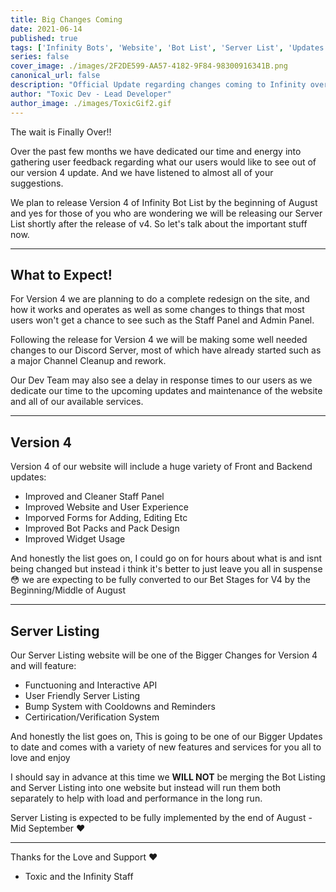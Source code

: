 ```yaml
---
title: Big Changes Coming
date: 2021-06-14
published: true
tags: ['Infinity Bots', 'Website', 'Bot List', 'Server List', 'Updates']
series: false
cover_image: ./images/2F2DE599-AA57-4182-9F84-98300916341B.png
canonical_url: false
description: "Official Update regarding changes coming to Infinity over the next Couple Months."
author: "Toxic Dev - Lead Developer"
author_image: ./images/ToxicGif2.gif
---
```


The wait is Finally Over!!

Over the past few months we have dedicated our time and energy into gathering user feedback regarding
what our users would like to see out of our version 4 update. And we have listened to almost all of your suggestions.

We plan to release Version 4 of Infinity Bot List by the beginning of August and yes for those of you who are wondering
we will be releasing our Server List shortly after the release of v4. So let's talk about the important stuff now.

---

## What to Expect!
For Version 4 we are planning to do a complete redesign on the site, and how it works and operates as well as some
changes to things that most users won't get a chance to see such as the Staff Panel and Admin Panel.

Following the release for Version 4 we will be making some well needed changes to our Discord Server,
most of which have already started such as a major Channel Cleanup and rework.

Our Dev Team may also see a delay in response times to our users as we dedicate our time to the
upcoming updates and maintenance of the website and all of our available services.

---

## Version 4
Version 4 of our website will include a huge variety of Front and Backend updates:

- Improved and Cleaner Staff Panel
- Improved Website and User Experience
- Imporved Forms for Adding, Editing Etc
- Improved Bot Packs and Pack Design
- Improved Widget Usage

And honestly the list goes on, I could go on for hours about what is and isnt being changed
but instead i think it's better to just leave you all in suspense 😳 we are expecting to be
fully converted to our Bet Stages for V4 by the Beginning/Middle of August


---

## Server Listing
Our Server Listing website will be one of the Bigger Changes for Version 4 and will feature:

- Functuoning and Interactive API
- User Friendly Server Listing
- Bump System with Cooldowns and Reminders
- Certirication/Verification System

And honestly the list goes on, This is going to be one of our Bigger Updates to date
and comes with a variety of new features and services for you all to love and enjoy

I should say in advance at this time we **WILL NOT** be merging the Bot Listing and Server Listing
into one website but instead will run them both separately to help with load and performance in the long run.

Server Listing is expected to be fully implemented by the end of August - Mid September ❤️ 

---

Thanks for the Love and Support ❤️
- Toxic and the Infinity Staff

